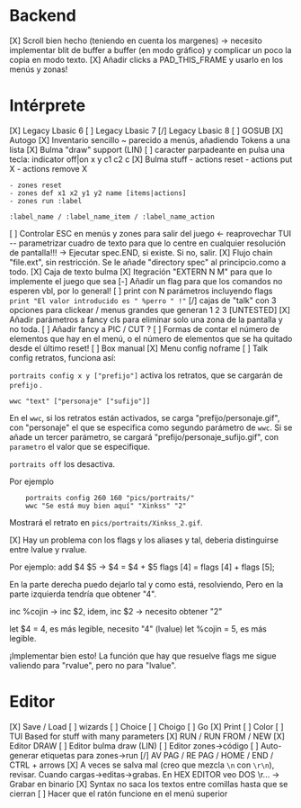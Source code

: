# Backend

[X] Scroll bien hecho (teniendo en cuenta los margenes) -> necesito implementar blit de buffer a buffer (en modo gráfico) y complicar un poco la copia en modo texto.
[X] Añadir clicks a PAD_THIS_FRAME y usarlo en los menús y zonas!

# Intérprete

[X] Legacy Lbasic 6
[ ] Legacy Lbasic 7
[/] Legacy Lbasic 8
[ ] GOSUB
[X] Autogo
[X] Inventario sencillo ~ parecido a menús, añadiendo Tokens a una lista
[X] Bulma "draw" support (LIN)
[ ] caracter parpadeante en pulsa una tecla: indicator off|on x y c1 c2 c
[X] Bulma stuff
	- actions reset
	- actions put X
	- actions remove X

	- zones reset
	- zones def x1 x2 y1 y2 name [items|actions]
	- zones run :label

	:label_name / :label_name_item / :label_name_action

[ ] Controlar ESC en menús y zones para salir del juego <- reaprovechar TUI -- parametrizar cuadro de texto para que lo centre en cualquier resolución de pantalla!!! -> Ejecutar spec.END, si existe. Si no, salir.
[X] Flujo chain "file.ext", sin restricción. Se le añade "directory spec" al principcio.como a todo.
[X] Caja de texto bulma
[X] Itegración "EXTERN N M" para que lo implemente el juego que sea
[-] Añadir un flag para que los comandos no esperen vbl, por lo general!
[ ] print con N parámetros incluyendo flags `print "El valor introducido es " %perro " !"`
[/] cajas de "talk" con 3 opciones para clickear / menus grandes  que generan 1 2 3 [UNTESTED]
[X] Añadir parámetros a fancy cls para eliminar solo una zona de la pantalla y no toda.
[ ] Añadir fancy a PIC / CUT ?
[ ] Formas de contar el número de elementos que hay en el menú, o el número de elementos que se ha quitado desde el último reset!
[ ] Box manual
[X] Menu config noframe
[ ] Talk config retratos, funciona así:

`portraits config x y ["prefijo"]` activa los retratos, que se cargarán de `prefijo` .

`wwc "text" ["personaje" ["sufijo"]]`

En el `wwc`, si los retratos están activados, se carga "prefijo/personaje.gif", con "personaje" el que se especifica como segundo parámetro de `wwc`. Si se añade un tercer parámetro, se cargará "prefijo/personaje_sufijo.gif", con `parametro` el valor que se especifique. 

`portraits off` los desactiva.

Por ejemplo

```
	portraits config 260 160 "pics/portraits/"
	wwc "Se está muy bien aquí" "Xinkss" "2"
```

Mostrará el retrato en `pics/portraits/Xinkss_2.gif`.

[X] Hay un problema con los flags y los aliases y tal, deberia distinguirse entre lvalue y rvalue.

Por ejemplo:
add $4 $5 -> 
$4 = $4 + $5
flags [4] = flags [4] + flags [5];

En la parte derecha puedo dejarlo tal y como está, resolviendo,
Pero en la parte izquierda tendría que obtener "4".

inc %cojin -> inc $2, idem,
inc $2 -> necesito obtener "2"

let $4 = 4, es más legible, necesito "4" (lvalue)
let %cojin = 5, es más legible.

¡Implementar bien esto!
La función que hay que resuelve flags me sigue valiendo para "rvalue", pero no para "lvalue".

# Editor

[X] Save / Load
[ ] wizards
	[ ] Choice 
	[ ] Choigo 
	[ ] Go 
	[X] Print 
	[ ] Color 
	[ ] TUI Based for stuff with many parameters
[X] RUN / RUN FROM / NEW
[X] Editor DRAW
[ ] Editor bulma draw (LIN)
[ ] Editor zones->código
[ ] Auto-generar etiquetas para zones->run
[/] AV PAG / RE PAG / HOME / END / CTRL + arrows
[X] A veces se salva mal (creo que mezcla `\n` con `\r\n`), revisar. Cuando cargas->editas->grabas. En HEX EDITOR veo DOS \r... -> Grabar en binario
[X] Syntax no saca los textos entre comillas hasta que se cierran
[ ] Hacer que el ratón funcione en el menú superior
